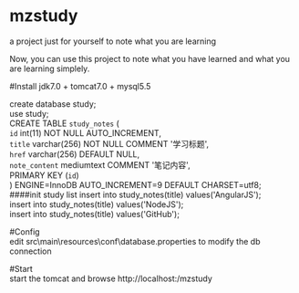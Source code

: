 mzstudy
=======

a project just for yourself to note what you are learning

Now, you can use this project to note what you have learned and what you are learning simplely.


#Install
   jdk7.0  +  tomcat7.0  +  mysql5.5

create database study;  
use study;  
CREATE TABLE `study_notes` (  
  `id` int(11) NOT NULL AUTO_INCREMENT,  
  `title` varchar(256) NOT NULL COMMENT '学习标题',  
  `href` varchar(256) DEFAULT NULL,  
  `note_content` mediumtext COMMENT '笔记内容',  
  PRIMARY KEY (`id`)  
) ENGINE=InnoDB AUTO_INCREMENT=9 DEFAULT CHARSET=utf8;  
####init study list
insert into study_notes(title) values('AngularJS');  
insert into study_notes(title) values('NodeJS');  
insert into study_notes(title) values('GitHub');  

#Config  
edit src\main\resources\conf\database.properties  to modify the db connection

#Start  
start the tomcat and browse http://localhost:<port>/mzstudy
